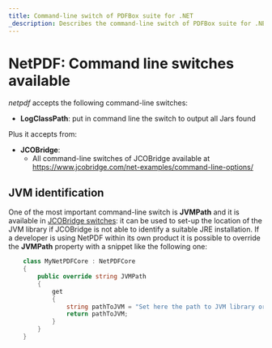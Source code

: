 ```yaml
---
title: Command-line switch of PDFBox suite for .NET
_description: Describes the command-line switch of PDFBox suite for .NET
---
```


# NetPDF: Command line switches available

_netpdf_ accepts the following command-line switches:

* **LogClassPath**: put in command line the switch to output all Jars found

Plus it accepts from:
* **JCOBridge**:
  * All command-line switches of JCOBridge available at https://www.jcobridge.com/net-examples/command-line-options/

## JVM identification

One of the most important command-line switch is **JVMPath** and it is available in [JCOBridge switches](https://www.jcobridge.com/net-examples/command-line-options/): it can be used to set-up the location of the JVM library if JCOBridge is not able to identify a suitable JRE installation.
If a developer is using NetPDF within its own product it is possible to override the **JVMPath** property with a snippet like the following one:

```c#
    class MyNetPDFCore : NetPDFCore
    {
        public override string JVMPath
        {
            get
            {
                string pathToJVM = "Set here the path to JVM library or use your own search method";
                return pathToJVM;
            }
        }
    }
```

